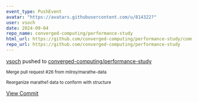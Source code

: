 ```yaml
---
event_type: PushEvent
avatar: "https://avatars.githubusercontent.com/u/814322?"
user: vsoch
date: 2024-09-04
repo_name: converged-computing/performance-study
html_url: https://github.com/converged-computing/performance-study/commit/7437eee79d7fa622867b780abd95135ac3dcfa3b
repo_url: https://github.com/converged-computing/performance-study
---
```


<a href='https://github.com/vsoch' target='_blank'>vsoch</a> pushed to <a href='https://github.com/converged-computing/performance-study' target='_blank'>converged-computing/performance-study</a>

<small>Merge pull request #26 from milroy/marathe-data

Reorganize marathe1 data to conform with structure</small>

<a href='https://github.com/converged-computing/performance-study/commit/7437eee79d7fa622867b780abd95135ac3dcfa3b' target='_blank'>View Commit</a>
